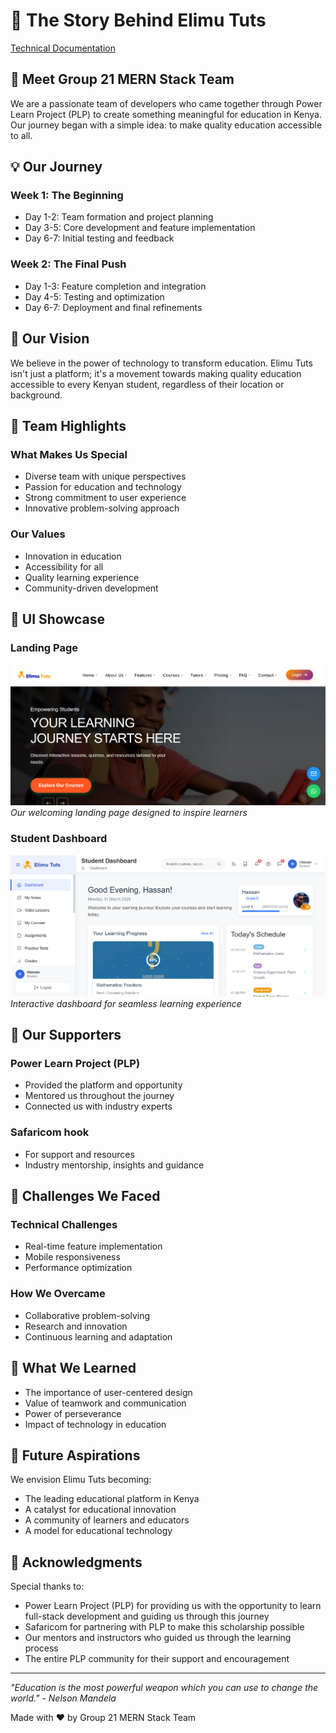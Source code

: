 # 🚀 The Story Behind Elimu Tuts

[Technical Documentation](../README.md)

## 👋 Meet Group 21 MERN Stack Team

We are a passionate team of developers who came together through Power Learn Project (PLP) to create something meaningful for education in Kenya. Our journey began with a simple idea: to make quality education accessible to all.

## 💡 Our Journey

### Week 1: The Beginning
- Day 1-2: Team formation and project planning
- Day 3-5: Core development and feature implementation
- Day 6-7: Initial testing and feedback

### Week 2: The Final Push
- Day 1-3: Feature completion and integration
- Day 4-5: Testing and optimization
- Day 6-7: Deployment and final refinements

## 🎯 Our Vision

We believe in the power of technology to transform education. Elimu Tuts isn't just a platform; it's a movement towards making quality education accessible to every Kenyan student, regardless of their location or background.

## 🌟 Team Highlights

### What Makes Us Special
- Diverse team with unique perspectives
- Passion for education and technology
- Strong commitment to user experience
- Innovative problem-solving approach

### Our Values
- Innovation in education
- Accessibility for all
- Quality learning experience
- Community-driven development

## 🎨 UI Showcase

### Landing Page
![Elimu Tuts Landing Page](../Screenshots//Home.png)
*Our welcoming landing page designed to inspire learners*

### Student Dashboard
![Student Dashboard](../Screenshots//Dashboard.png)
*Interactive dashboard for seamless learning experience*

## 🤝 Our Supporters

### Power Learn Project (PLP)
- Provided the platform and opportunity
- Mentored us throughout the journey
- Connected us with industry experts

### Safaricom hook
- For support and resources
- Industry mentorship, insights and guidance


## 💪 Challenges We Faced

### Technical Challenges
- Real-time feature implementation
- Mobile responsiveness
- Performance optimization

### How We Overcame
- Collaborative problem-solving
- Research and innovation
- Continuous learning and adaptation

## 🌟 What We Learned

- The importance of user-centered design
- Value of teamwork and communication
- Power of perseverance
- Impact of technology in education

## 🎯 Future Aspirations

We envision Elimu Tuts becoming:
- The leading educational platform in Kenya
- A catalyst for educational innovation
- A community of learners and educators
- A model for educational technology

## 🙏 Acknowledgments

Special thanks to:
- Power Learn Project (PLP) for providing us with the opportunity to learn full-stack development and guiding us through this journey
- Safaricom for partnering with PLP to make this scholarship possible
- Our mentors and instructors who guided us through the learning process
- The entire PLP community for their support and encouragement


---
*"Education is the most powerful weapon which you can use to change the world." - Nelson Mandela*

Made with ❤️ by Group 21 MERN Stack Team
